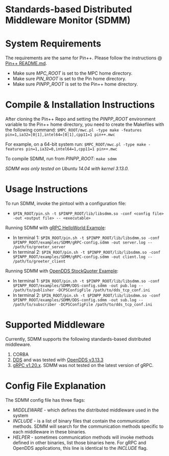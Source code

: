 # Standards-based Distributed Middleware Monitor (SDMM)

# System Requirements
The requirements are the same for Pin++. Please follow the instructions @ [Pin++ README.md](https://github.iu.edu/SEDS/PinPP/blob/master/README.md).

* Make sure *MPC_ROOT* is set to the MPC home directory.
* Make sure *PIN_ROOT* is set to the Pin home directory.
* Make sure *PINPP_ROOT* is set to the Pin++ home directory.

# Compile & Installation Instructions
After cloning the Pin++ Repo and setting the *PINPP_ROOT* environment variable to
the Pin++ home directory, you need to create the Makefiles with the following command:
`$MPC_ROOT/mwc.pl -type make -features pin=1,ia32=[0|1],intel64=[0|1],cpp11=1 pin++.mwc`

For example, on a 64-bit system run: `$MPC_ROOT/mwc.pl -type make -features pin=1,ia32=0,intel64=1,cpp11=1 pin++.mwc`

To compile SDMM, run from *PINPP_ROOT*: `make sdmm`

_SDMM was only tested on Ubuntu 14.04 with kernel 3.13.0._

# Usage Instructions
To run SDMM, invoke the pintool with a configuration file:
* `$PIN_ROOT/pin.sh -t $PINPP_ROOT/lib/libsdmm.so -conf <config file> -out <output file> -- <executable>`

Running SDMM with [gRPC HelloWorld Example](https://github.com/grpc/grpc/tree/master/examples/cpp/helloworld):
* In terminal 1: `$PIN_ROOT/pin.sh -t $PINPP_ROOT/lib/libsdmm.so -conf $PINPP_ROOT/examples/SDMM/gRPC-config.sdmm -out server.log -- /path/to/greeter_server`
* In terminal 2: `$PIN_ROOT/pin.sh -t $PINPP_ROOT/lib/libsdmm.so -conf $PINPP_ROOT/examples/SDMM/gRPC-config.sdmm -out client.log -- /path/to/greeter_client`

Running SDMM with [OpenDDS StockQuoter Example](https://github.com/objectcomputing/OpenDDS/tree/master/examples/DCPS/IntroductionToOpenDDS):
* In terminal 1: `$PIN_ROOT/pin.sh -t $PINPP_ROOT/lib/libsdmm.so -conf $PINPP_ROOT/examples/SDMM/DDS-config.sdmm -out pub.log -- /path/to/publisher -DCPSConfigFile /path/to/dds_tcp_conf.ini`
* In terminal 2: `$PIN_ROOT/pin.sh -t $PINPP_ROOT/lib/libsdmm.so -conf $PINPP_ROOT/examples/SDMM/DDS-config.sdmm -out sub.log -- /path/to/subscriber -DCPSConfigFile /path/to/dds_tcp_conf.ini`

# Supported Middleware
Currently, SDMM supports the following standards-based distributed middleware.
1. CORBA
2. [DDS](https://www.omg.org/spec/DDS/1.4/PDF) and was tested with [OpenDDS v3.13.3](https://opendds.org/)
3. [gRPC v1.20.x](https://github.com/grpc/grpc/tree/v1.20.x). SDMM was not tested on the latest version of gRPC.

# Config File Explanation
The SDMM config file has three flags:
* *MIDDLEWARE* - which defines the distributed middleware used in the system
* *INCLUDE* - is a list of binary files that contain the communication methods. SDMM will search for the communication methods specific to each middleware in these binaries.
* *HELPER* - sometimes communication methods will invoke methods defined in other binaries, list those binaries here. For gRPC and OpenDDS applications, this line is identical to the *INCLUDE* flag.